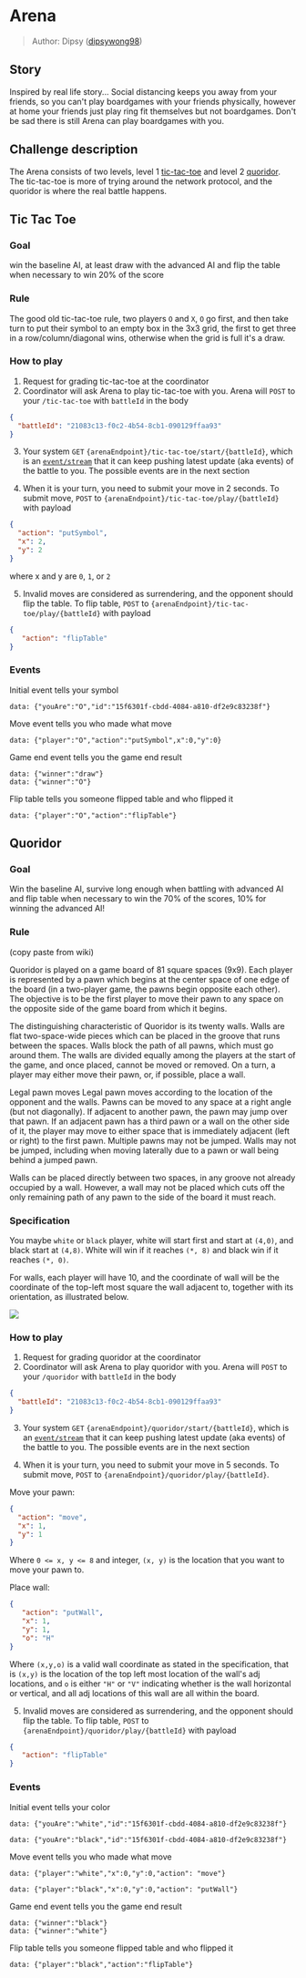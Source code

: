 # Arena

> Author: Dipsy ([dipsywong98](https://github.com/dipsywong98))

## Story

Inspired by real life story...
Social distancing keeps you away from your friends,
so you can't play boardgames with your friends physically, 
however at home your friends just play ring fit themselves but not boardgames. 
Don't be sad there is still Arena can play boardgames with you.

## Challenge description

The Arena consists of two levels, level 1 [tic-tac-toe](https://en.wikipedia.org/wiki/Tic-tac-toe) and level
2 [quoridor](https://en.wikipedia.org/wiki/Quoridor). The tic-tac-toe is more of trying around the network protocol, and
the quoridor is where the real battle happens.

## Tic Tac Toe

### Goal

win the baseline AI, at least draw with the advanced AI and flip the table when necessary to win 20% of the score

### Rule

The good old tic-tac-toe rule, two players `O` and `X`, `O` go first, and then take turn to put their symbol to an empty
box in the 3x3 grid, the first to get three in a row/column/diagonal wins, otherwise when the grid is full it's a draw.

### How to play

1. Request for grading tic-tac-toe at the coordinator
2. Coordinator will ask Arena to play tic-tac-toe with you. Arena will `POST` to your `/tic-tac-toe` with `battleId` in
   the body

```json
{
  "battleId": "21083c13-f0c2-4b54-8cb1-090129ffaa93"
}
```

3. Your system `GET` `{arenaEndpoint}/tic-tac-toe/start/{battleId}`, which is
   an [`event/stream`](https://developer.mozilla.org/en-US/docs/Web/API/Server-sent_events/Using_server-sent_events)
   that it can keep pushing latest update (aka events) of the battle to you. The possible events are in the next section

4. When it is your turn, you need to submit your move in 2 seconds. To submit move, `POST`
   to `{arenaEndpoint}/tic-tac-toe/play/{battleId}` with payload

```json
{
  "action": "putSymbol",
  "x": 2,
  "y": 2
}
```

where x and y are `0`, `1`, or `2`

5. Invalid moves are considered as surrendering, and the opponent should flip the table. To flip table, `POST`
   to `{arenaEndpoint}/tic-tac-toe/play/{battleId}` with payload

```json
{
   "action": "flipTable"
}
```

### Events

Initial event tells your symbol
```
data: {"youAre":"O","id":"15f6301f-cbdd-4084-a810-df2e9c83238f"}
```

Move event tells you who made what move
```
data: {"player":"O","action":"putSymbol",x":0,"y":0}
```

Game end event tells you the game end result
```
data: {"winner":"draw"}
data: {"winner":"O"}
```

Flip table tells you someone flipped table and who flipped it
```
data: {"player":"O","action":"flipTable"}
```

## Quoridor

### Goal

Win the baseline AI, survive long enough when battling with advanced AI and flip table when necessary to win the 70% of the scores,
10% for winning the advanced AI!

### Rule

(copy paste from wiki)

Quoridor is played on a game board of 81 square spaces (9x9). Each player is represented by a pawn which begins at the center space of one edge of the board (in a two-player game, the pawns begin opposite each other). The objective is to be the first player to move their pawn to any space on the opposite side of the game board from which it begins.

The distinguishing characteristic of Quoridor is its twenty walls. Walls are flat two-space-wide pieces which can be placed in the groove that runs between the spaces. Walls block the path of all pawns, which must go around them. The walls are divided equally among the players at the start of the game, and once placed, cannot be moved or removed. On a turn, a player may either move their pawn, or, if possible, place a wall.

Legal pawn moves
Legal pawn moves according to the location of the opponent and the walls.
Pawns can be moved to any space at a right angle (but not diagonally). If adjacent to another pawn, the pawn may jump over that pawn. If an adjacent pawn has a third pawn or a wall on the other side of it, the player may move to either space that is immediately adjacent (left or right) to the first pawn. Multiple pawns may not be jumped. Walls may not be jumped, including when moving laterally due to a pawn or wall being behind a jumped pawn.

Walls can be placed directly between two spaces, in any groove not already occupied by a wall. However, a wall may not be placed which cuts off the only remaining path of any pawn to the side of the board it must reach.

### Specification

You maybe `white` or `black` player, 
white will start first and start at `(4,0)`, and black start at `(4,8)`.
White will win if it reaches `(*, 8)` and black win if it reaches `(*, 0)`.

For walls, each player will have 10, and the coordinate of wall will be the coordinate of the top-left most square the wall adjacent to, together with its orientation, as illustrated below.

![](quoridor.png)

### How to play

1. Request for grading quoridor at the coordinator
2. Coordinator will ask Arena to play quoridor with you. Arena will `POST` to your `/quoridor` with `battleId` in
   the body

```json
{
  "battleId": "21083c13-f0c2-4b54-8cb1-090129ffaa93"
}
```

3. Your system `GET` `{arenaEndpoint}/quoridor/start/{battleId}`, which is
   an [`event/stream`](https://developer.mozilla.org/en-US/docs/Web/API/Server-sent_events/Using_server-sent_events)
   that it can keep pushing latest update (aka events) of the battle to you. The possible events are in the next section

4. When it is your turn, you need to submit your move in 5 seconds. To submit move, `POST`
   to `{arenaEndpoint}/quoridor/play/{battleId}`.

Move your pawn:
```json
{
  "action": "move",
  "x": 1,
  "y": 1
}
```

Where `0 <= x, y <= 8` and integer, `(x, y)` is the location that you want to move your pawn to. 

Place wall:
```json
{
   "action": "putWall",
   "x": 1,
   "y": 1,
   "o": "H"
}
```

Where `(x,y,o)` is a valid wall coordinate as stated in the specification,
that is `(x,y)` is the location of the top left most location of the wall's adj locations,
and `o` is either `"H"` or `"V"` indicating whether is the wall horizontal or vertical,
and all adj locations of this wall are all within the board.

5. Invalid moves are considered as surrendering, and the opponent should flip the table. To flip table, `POST`
   to `{arenaEndpoint}/quoridor/play/{battleId}` with payload

```json
{
   "action": "flipTable"
}
```

### Events

Initial event tells your color
```
data: {"youAre":"white","id":"15f6301f-cbdd-4084-a810-df2e9c83238f"}
```

```
data: {"youAre":"black","id":"15f6301f-cbdd-4084-a810-df2e9c83238f"}
```

Move event tells you who made what move
```
data: {"player":"white","x":0,"y":0,"action": "move"}
```
```
data: {"player":"black","x":0,"y":0,"action": "putWall"}
```

Game end event tells you the game end result
```
data: {"winner":"black"}
data: {"winner":"white"}
```

Flip table tells you someone flipped table and who flipped it
```
data: {"player":"black","action":"flipTable"}
```


